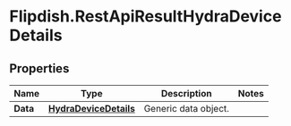 # Flipdish.RestApiResultHydraDeviceDetails

## Properties
Name | Type | Description | Notes
------------ | ------------- | ------------- | -------------
**Data** | [**HydraDeviceDetails**](HydraDeviceDetails.md) | Generic data object. | 


